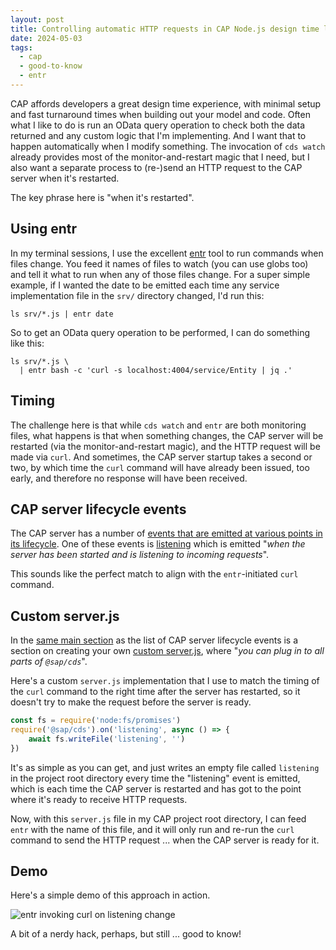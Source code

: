 ```yaml
---
layout: post
title: Controlling automatic HTTP requests in CAP Node.js design time loops
date: 2024-05-03
tags:
  - cap
  - good-to-know
  - entr
---
```

CAP affords developers a great design time experience, with minimal setup and fast turnaround times when building out your model and code. Often what I like to do is run an OData query operation to check both the data returned and any custom logic that I'm implementing. And I want that to happen automatically when I modify something. The invocation of `cds watch` already provides most of the monitor-and-restart magic that I need, but I also want a separate process to (re-)send an HTTP request to the CAP server when it's restarted.

The key phrase here is "when it's restarted".

## Using entr

In my terminal sessions, I use the excellent [entr](https://github.com/eradman/entr) tool to run commands when files change. You feed it names of files to watch (you can use globs too) and tell it what to run when any of those files change. For a super simple example, if I wanted the date to be emitted each time any service implementation file in the `srv/` directory changed, I'd run this:

```shell
ls srv/*.js | entr date
```

So to get an OData query operation to be performed, I can do something like this:

```shell
ls srv/*.js \
  | entr bash -c 'curl -s localhost:4004/service/Entity | jq .'
```

## Timing

The challenge here is that while `cds watch` and `entr` are both monitoring files, what happens is that when something changes, the CAP server will be restarted (via the monitor-and-restart magic), and the HTTP request will be made via `curl`. And sometimes, the CAP server startup takes a second or two, by which time the `curl` command will have already been issued, too early, and therefore no response will have been received.

## CAP server lifecycle events

The CAP server has a number of [events that are emitted at various points in its lifecycle](https://cap.cloud.sap/docs/node.js/cds-server#lifecycle-events). One of these events is [listening](https://cap.cloud.sap/docs/node.js/cds-server#listening) which is emitted "_when the server has been started and is listening to incoming requests_".

This sounds like the perfect match to align with the `entr`-initiated `curl` command.

## Custom server.js

In the [same main section](https://cap.cloud.sap/docs/node.js/cds-server) as the list of CAP server lifecycle events is a section on creating your own [custom server.js](https://cap.cloud.sap/docs/node.js/cds-server#custom-server-js), where "_you can plug in to all parts of `@sap/cds`_".

Here's a custom `server.js` implementation that I use to match the timing of the `curl` command to the right time after the server has restarted, so it doesn't try to make the request before the server is ready.

```javascript
const fs = require('node:fs/promises')
require('@sap/cds').on('listening', async () => {
    await fs.writeFile('listening', '')
})
```

It's as simple as you can get, and just writes an empty file called `listening` in the project root directory every time the "listening" event is emitted, which is each time the CAP server is restarted and has got to the point where it's ready to receive HTTP requests.

Now, with this `server.js` file in my CAP project root directory, I can feed `entr` with the name of this file, and it will only run and re-run the `curl` command to send the HTTP request ... when the CAP server is ready for it.

## Demo

Here's a simple demo of this approach in action.

![entr invoking curl on listening change](/images/2024/05/entr-curl-listening.gif)

A bit of a nerdy hack, perhaps, but still ... good to know!
